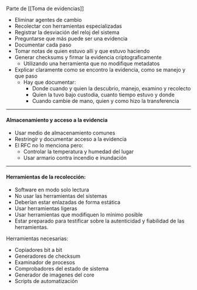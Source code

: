 Parte de [[Toma de evidencias]]

- Eliminar agentes de cambio
- Recolectar con herramientas especializadas
- Registrar la desviación del reloj del sistema
- Preguntarse que más puede ser una evidencia
- Documentar cada paso
- Tomar notas de quien estuvo allí y que estuvo haciendo
- Generar checksums y firmar la evidencia criptograficamente
	- Utilizando una herramienta que  no modifique metadatos
- Explicar claramente como se encontro la evidencia, como se manejo y que paso
	- Hay que documentar:
		- Donde cuando y quien la descubrio, manejo, examino y recolecto
		- Quien la tuvo bajo custodia, cuanto tiempo estuvo y donde
		- Cuando cambie de mano, quien y como hizo la transferencia

---
#### Almacenamiento y acceso a la evidencia

- Usar medio de almacenamiento comunes
- Restringir y documentar acceso a la evidencia
- El RFC no lo menciona pero:
	- Controlar la temperatura y humedad del lugar
	- Usar armario contra incendio e inundación

---
#### Herramientas de la recolección:

- Software en modo solo lectura
- No usar las herramientas del sistemas
- Deberían estar enlazadas de forma estática
- Usar herramientas ligeras
- Usar herramientas que modifiquen lo mínimo posible
- Estar preparado para testificar sobre la autenticidad y fiabilidad de las herramientas.

Herramientas necesarias:

- Copiadores bit a bit
- Generadores de checksum
- Examinador de procesos
- Comprobadores del estado de sistema
- Generador de imagenes del core
- Scripts de automatización
